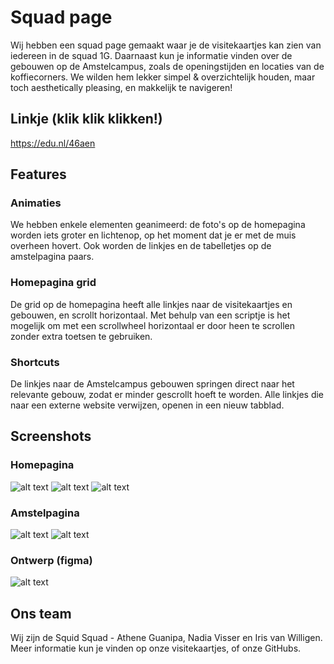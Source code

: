 
# Squad page
Wij hebben een squad page gemaakt waar je de visitekaartjes kan zien van iedereen in de squad 1G. Daarnaast kun je informatie vinden over de gebouwen op de Amstelcampus, zoals de openingstijden en locaties van de koffiecorners.
We wilden hem lekker simpel & overzichtelijk houden, maar toch aesthetically pleasing, en makkelijk te navigeren!

## Linkje (klik klik klikken!)
https://edu.nl/46aen

## Features
### Animaties
We hebben enkele elementen geanimeerd: de foto's op de homepagina worden iets groter en lichtenop, op het moment dat je er met de muis overheen hovert. Ook worden de linkjes en de tabelletjes op de amstelpagina paars.

### Homepagina grid
De grid op de homepagina heeft alle linkjes naar de visitekaartjes en gebouwen, en scrollt horizontaal. Met behulp van een scriptje is het mogelijk om met een scrollwheel horizontaal er door heen te scrollen zonder extra toetsen te gebruiken.

### Shortcuts
De linkjes naar de Amstelcampus gebouwen springen direct naar het relevante gebouw, zodat er minder gescrollt hoeft te worden. Alle linkjes die naar een externe website verwijzen, openen in een nieuw tabblad.

## Screenshots
### Homepagina
![alt text](assets/image.png)
![alt text](assets/image-1.png)
![alt text](assets/image-2.png)

### Amstelpagina
![alt text](assets/image-3.png)
![alt text](assets/image-4.png)

### Ontwerp (figma)
![alt text](assets/image-5.png)

## Ons team
Wij zijn de Squid Squad - Athene Guanipa, Nadia Visser en Iris van Willigen.
Meer informatie kun je vinden op onze visitekaartjes, of onze GitHubs.